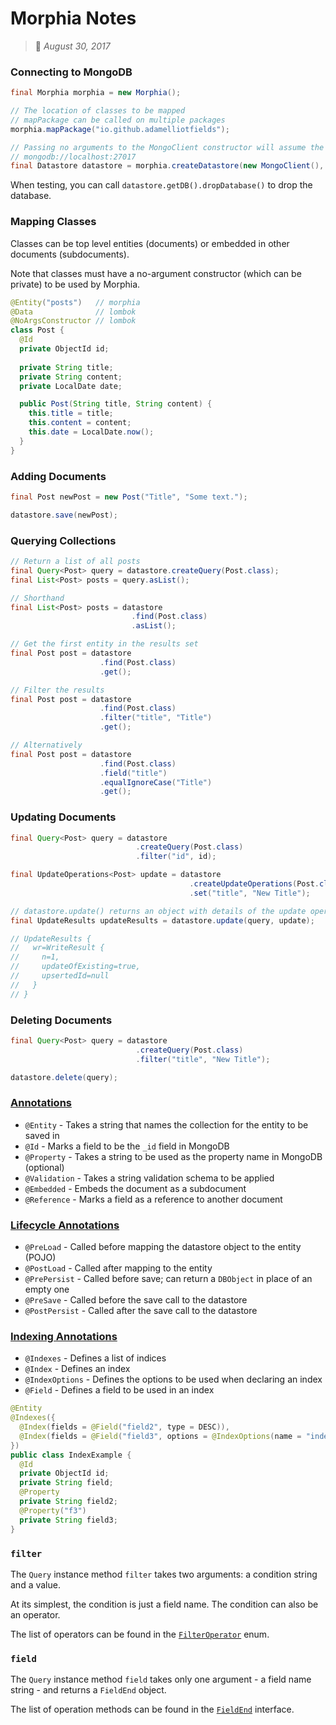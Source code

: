# Morphia Notes
> :calendar: *August 30, 2017*

### Connecting to MongoDB

```java
final Morphia morphia = new Morphia();

// The location of classes to be mapped
// mapPackage can be called on multiple packages
morphia.mapPackage("io.github.adamelliotfields");

// Passing no arguments to the MongoClient constructor will assume the default host and port
// mongodb://localhost:27017
final Datastore datastore = morphia.createDatastore(new MongoClient(), "database_name");
```

When testing, you can call `datastore.getDB().dropDatabase()` to drop the database.

### Mapping Classes
Classes can be top level entities (documents) or embedded in other documents (subdocuments).

Note that classes must have a no-argument constructor (which can be private) to be used by Morphia.

```java
@Entity("posts")   // morphia
@Data              // lombok
@NoArgsConstructor // lombok
class Post {
  @Id
  private ObjectId id;
  
  private String title;
  private String content;
  private LocalDate date;

  public Post(String title, String content) {
    this.title = title;
    this.content = content;
    this.date = LocalDate.now();
  }
}
```

### Adding Documents

```java
final Post newPost = new Post("Title", "Some text.");

datastore.save(newPost);
```

### Querying Collections

```java
// Return a list of all posts
final Query<Post> query = datastore.createQuery(Post.class);
final List<Post> posts = query.asList();

// Shorthand
final List<Post> posts = datastore
                           .find(Post.class)
                           .asList();

// Get the first entity in the results set
final Post post = datastore
                    .find(Post.class)
                    .get();

// Filter the results
final Post post = datastore
                    .find(Post.class)
                    .filter("title", "Title")
                    .get();

// Alternatively
final Post post = datastore
                    .find(Post.class)
                    .field("title")
                    .equalIgnoreCase("Title")
                    .get();
```

### Updating Documents

```java
final Query<Post> query = datastore
                            .createQuery(Post.class)
                            .filter("id", id);

final UpdateOperations<Post> update = datastore
                                        .createUpdateOperations(Post.class)
                                        .set("title", "New Title");

// datastore.update() returns an object with details of the update operation
final UpdateResults updateResults = datastore.update(query, update);

// UpdateResults {
//   wr=WriteResult {
//     n=1,
//     updateOfExisting=true,
//     upsertedId=null
//   }
// }
```

### Deleting Documents

```java
final Query<Post> query = datastore
                            .createQuery(Post.class)
                            .filter("title", "New Title");

datastore.delete(query);
```

### [Annotations](http://mongodb.github.io/morphia/1.3/guides/annotations/)
 - `@Entity` - Takes a string that names the collection for the entity to be saved in
 - `@Id` - Marks a field to be the `_id` field in MongoDB
 - `@Property` - Takes a string to be used as the property name in MongoDB (optional)
 - `@Validation` - Takes a string validation schema to be applied
 - `@Embedded` - Embeds the document as a subdocument
 - `@Reference` - Marks a field as a reference to another document

### [Lifecycle Annotations](http://mongodb.github.io/morphia/1.3/guides/lifeCycleMethods/)
 - `@PreLoad` - Called before mapping the datastore object to the entity (POJO)
 - `@PostLoad` - Called after mapping to the entity
 - `@PrePersist` - Called before save; can return a `DBObject` in place of an empty one
 - `@PreSave` - Called before the save call to the datastore
 - `@PostPersist` - Called after the save call to the datastore

### [Indexing Annotations](http://mongodb.github.io/morphia/1.3/guides/indexing/)
 - `@Indexes` - Defines a list of indices
 - `@Index` - Defines an index
 - `@IndexOptions` - Defines the options to be used when declaring an index
 - `@Field` - Defines a field to be used in an index

```java
@Entity
@Indexes({
  @Index(fields = @Field("field2", type = DESC)),
  @Index(fields = @Field("field3", options = @IndexOptions(name = "indexing_test")))
})
public class IndexExample {
  @Id
  private ObjectId id;
  private String field;
  @Property
  private String field2;
  @Property("f3")
  private String field3;
}
```

### `filter`
The `Query` instance method `filter` takes two arguments: a condition string and a value.

At its simplest, the condition is just a field name. The condition can also be an operator.

The list of operators can be found in the [`FilterOperator`](http://mongodb.github.io/morphia/1.3/javadoc/org/mongodb/morphia/query/FilterOperator.html)
enum.

### `field`
The `Query` instance method `field` takes only one argument - a field name string - and returns a
`FieldEnd` object.

The list of operation methods can be found in the [`FieldEnd`](http://mongodb.github.io/morphia/1.3/javadoc/org/mongodb/morphia/query/FieldEnd.html)
interface.
